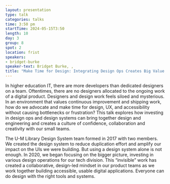 ```yaml
---
layout: presentation
type: talk
categories: talks
time: 3:50 pm
startTime: 2024-05-15T3:50
length: 10
day: 3
group: 8
spot: 2
location: frist
speakers:
- bridget-burke
speaker-text: Bridget Burke, , 
title: "Make Time for Design: Integrating Design Ops Creates Big Value for Small Teams"
---
```

In higher education IT, there are more developers than dedicated designers on a team. Oftentimes, there are no designers allocated to the ongoing work of a digital product. Designers and design work feels siloed and mysterious. In an environment that values continuous improvement and shipping work, how do we advocate and make time for design, UX, and accessibility without causing bottlenecks or frustration? This talk explores how investing in design ops and design systems can bring together design and engineering and creates a culture of confidence, collaboration and creativity with our small teams. 

The U-M Library Design System team formed in 2017 with two members. We created the design system to reduce duplication effort and amplify our impact on the UIs we were building. But using a design system alone is not enough. In 2020, we began focusing on the bigger picture, investing in various design operations for our tech division. This “invisible” work has created a collaborative, design-led mindset in our product teams as we work together building accessible, usable digital applications. Everyone can do design with the right tools and systems.

